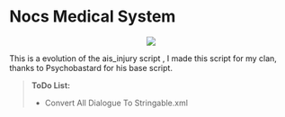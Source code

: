 # Nocs Medical System
<p align="center">
        <img src="https://img.shields.io/badge/version-1.0.0-blue.svg"
</p>

This is a evolution of the ais_injury script , I made this script for my clan, thanks to Psychobastard for his base script.

> **ToDo List:**
>  
> - Convert All Dialogue To Stringable.xml
